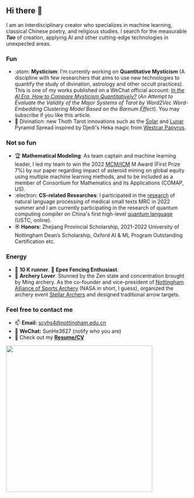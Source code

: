 ## Hi there 👋


I am an interdisciplinary creator who specializes in machine learning, classical Chinese poetry, and religious studies. I search for the measurable ***Tao*** of creation, applying AI and other cutting-edge technologies in unexpected areas.

### Fun
- :atom: **Mysticism**: I’m currently working on **Quantitative Mysticism** (A discipline with few researchers that aims to use new technologies to quantify the study of divination, astrology and other occult practices). This is one of my works published on a WeChat official account: [*In the AI Era, How to Compare Mysticism Quantitatively?*](https://mp.weixin.qq.com/s/5g5VZLNrwtjUNY1UV4_SXg) (*An Attempt to Evaluate the Validity of the Major Systems of Tarot by Word2Vec Word-Embedding Clustering Model Based on the Barnum Effect*). You may subscribe if you like this article.
- :crystal_ball: Divination: new Thoth Tarot innovations such as the [Solar](https://github.com/Sunhotep/Sunhotep/blob/main/Solar_Pyramid.png) and [Lunar](https://github.com/Sunhotep/Sunhotep/blob/main/Lunar_Pyramid.png) Pyramid Spread inspired by Djedi's Heka magic from [Westcar Papyrus](https://mjn.host.cs.st-andrews.ac.uk/egyptian/texts/corpus/pdf/Westcar.pdf).
### Not so fun
- :trophy: **Mathematical Modeling**: As team captain and machine learning leader, I led my team to win the 2022 [MCM/ICM](https://www.comap.com/contests/mcm-icm) M Award (First Prize 7%) by our paper regarding impact of asteroid mining on global equity using multiple machine learning methods, and to be included as a member of Consortium for Mathematics and its Applications (COMAP, US).
- :electron: **CS-related Researches**: I participated in the [research](https://github.com/Sunhotep/MediQA-Model) of natural language processing of medical small texts MRC in 2022 summer and I am currently participating in the research of quantum computing compiler on China's first high-level [quantum language](https://github.com/Sunhotep/quantric-project) (USTC, online).
- :rosette: **Honors**: Zhejiang Provincial Scholarship, 2021-2022 University of Nottingham Dean’s Scholarship, Oxford AI & ML Program Outstanding Certification etc.
### Energy
- :runner: **10 K runner**. :person_fencing: **Epee Fencing Enthusiast**.
- :dart: **Archery Lover**. Stunned by the Zen state and concentration brought by Ming archery. As the co-founder and vice-president of [Nottingham Alliance of Sports Archery](https://mp.weixin.qq.com/s?__biz=MzkyNDMyNjYxNQ==&mid=2247483849&idx=1&sn=0a329a6cd969196af577c5e2a49a52ba&chksm=c1d6ce71f6a1476712b6809dec9903f242769dd144c3ed7be559d5b0721abb3d151dcf058e8c&mpshare=1&scene=1&srcid=10303vfvJaPyeC7Sg13DlJSW&sharer_sharetime=1667111589137&sharer_shareid=34c6fb97f54974a52a00cd0f20cb565e#rd) (NASA in short, I guess), organized the archery event [Stellar Archers](https://mp.weixin.qq.com/s?__biz=MzkyNDMyNjYxNQ==&mid=2247483777&idx=1&sn=ddf0e0df0561c72fc455ba8ccba6b406&chksm=c1d6ce39f6a1472f282b3985ccd7f69a1c1e34772c54897c0aab4a9a802244717852d7fd9f12&mpshare=1&scene=1&srcid=10300xcFDKdp3T0HsiehPTZL&sharer_sharetime=1667111575414&sharer_shareid=34c6fb97f54974a52a00cd0f20cb565e#rd) and designed traditional arrow targets.
### Feel free to contact me
- 📫 **Email:** scyhs4@nottingham.edu.cn
- 💬 **WeChat:** SunHe3627 (notify who you are)
- 🧸 Check out my **[Resume/CV](https://github.com/Sunhotep/Sunhotep/blob/main/Long-CV.pdf)**
<img src="https://github.com/Sunhotep/Sunhotep/blob/main/hello-sthtp-welcome.png" width="400">
